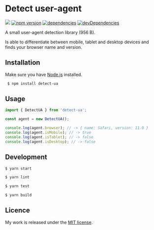# Detect user-agent

![](http://img.badgesize.io/TimvanScherpenzeel/detect-ua/master/dist/detect-ua.umd.js.svg?compression=gzip&maxAge=60)
[![npm version](https://badge.fury.io/js/detect-ua.svg)](https://badge.fury.io/js/detect-ua)
[![dependencies](https://david-dm.org/timvanscherpenzeel/detect-ua.svg)](https://david-dm.org/timvanscherpenzeel/detect-ua)
[![devDependencies](https://david-dm.org/timvanscherpenzeel/detect-ua/dev-status.svg)](https://david-dm.org/timvanscherpenzeel/detect-ua#info=devDependencies)

A small user-agent detection library (956 B).

Is able to differentiate between mobile, tablet and desktop devices and finds your browser name and version.

## Installation

Make sure you have [Node.js](http://nodejs.org/) installed.

```sh
 $ npm install detect-ua
```

## Usage

```js
import { DetectUA } from 'detect-ua';

const agent = new DetectUA();

console.log(agent.browser); // -> { name: Safari, version: 11.0 }
console.log(agent.isMobile); // -> true
console.log(agent.isTablet); // -> false
console.log(agent.isDesktop); // -> false
```

## Development

```sh
$ yarn start

$ yarn lint

$ yarn test

$ yarn build
```

## Licence

My work is released under the [MIT license](https://raw.githubusercontent.com/TimvanScherpenzeel/detect-ua/master/LICENSE).
